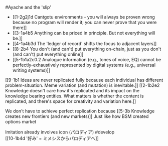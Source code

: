 #Ayache and the 'slip'
- [[1-2g2j1d Cantgotu environments - you will always be proven wrong because no program will render it; you can never prove that you were there]]
- [[3-1a4b5 Anything can be priced in principle. But not everything will be.]]
- [[4-1a4b3d The 'ledger of record' shifts the focus to adjacent layers]]
- [[8-2b4 You don't (and can't) put everything on-chain, just as you don't (and can't) put everything online]]
- [[5-1b1a2c0.2 Analogue information (e.g., tones of voice, EQ) cannot be perfectly-exhaustively represented by digital systems (e.g., universal writing systems)]]

[[9-1b1 Ideas are never replicated fully because each individual has different problem-situation. Meme variation (and mutation) is inevitable.]]
	[[2-1b2e2 Knowledge doesn't care how it's replicated and its impact on the knowledge bearing entities. What matters is whether the content is replicated, and there's space for creativity and variation here.]]

We don't have to achieve perfect replication because [[5-3b Knowledge creates new frontiers (and new markets)]]
	Just like how BSM created options market

Imitation already involves icon (パロディア) #develop  
	[[10-1b4d '好み' = ミメシスからパロディアへ]]